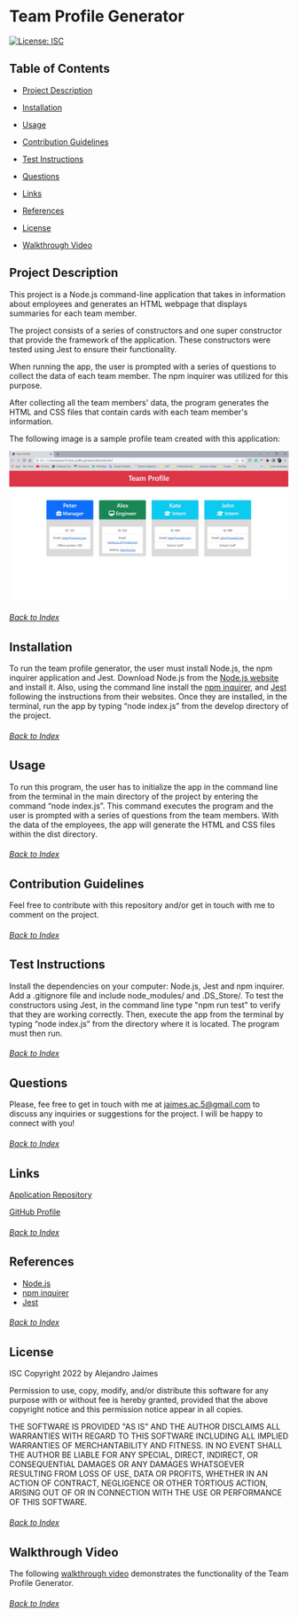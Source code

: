 # Team Profile Generator
[![License: ISC](https://img.shields.io/badge/License-ISC-blue.svg)](https://opensource.org/licenses/ISC)

## Table of Contents
- [Project Description](#Project-Description)

- [Installation](#Installation)

- [Usage](#Usage)

- [Contribution Guidelines](#Contribution-Guidelines)

- [Test Instructions](#Test-Instructions)

- [Questions](#Questions)

- [Links](#Links)

- [References](#References)

- [License](#License)

- [Walkthrough Video](#Walkthrough-Video)


## Project Description
This project is a Node.js command-line application that takes in information about employees and generates an HTML webpage that displays summaries for each team member.

The project consists of a series of constructors and one super constructor that provide the framework of the application. These constructors were tested using Jest to ensure their functionality.

When running the app, the user is prompted with a series of questions to collect the data of each team member. The npm inquirer was utilized for this purpose.

After collecting all the team members' data, the program generates the HTML and CSS files that contain cards with each team member's information.

The following image is a sample profile team created with this application:

![Team Profile Generator screenshot](./src/images/sample_screenshot.jpg)

###### [Back to Index](#Table-of-Contents)


## Installation
To run the team profile generator, the user must install Node.js, the npm inquirer application and Jest. Download Node.js from the [Node.js website](https://nodejs.org/en/) and install it. Also, using the command line install the [npm inquirer](https://www.npmjs.com/package/inquirer), and [Jest](https://jestjs.io/docs/getting-started) following the instructions from their websites. Once they are installed, in the terminal, run the app by typing “node index.js” from the develop directory of the project.
###### [Back to Index](#Table-of-Contents)
	

## Usage
To run this program, the user has to initialize the app in the command line from the terminal in the main directory of the project by entering the command “node index.js”. This command executes the program and the user is prompted with a series of questions from the team members. With the data of the employees, the app will generate the HTML and CSS files within the dist directory.
###### [Back to Index](#Table-of-Contents)
	

## Contribution Guidelines
Feel free to contribute with this repository and/or get in touch with me to comment on the project.
###### [Back to Index](#Table-of-Contents)
	

## Test Instructions
Install the dependencies on your computer: Node.js, Jest and npm inquirer. Add a .gitignore file and include node_modules/ and .DS_Store/. To test the constructors using Jest, in the command line type "npm run test" to verify that they are working correctly. Then, execute the app from the terminal by typing “node index.js” from the directory where it is located. The program must then run.
###### [Back to Index](#Table-of-Contents)
	

## Questions
Please, fee free to get in touch with me at jaimes.ac.5@gmail.com to discuss any inquiries or suggestions for the project. I will be happy to connect with you!
###### [Back to Index](#Table-of-Contents)
	

## Links
[Application Repository](https://github.com/AlexJCturbo/team_profile_generator)

[GitHub Profile](https://github.com/AlexJCturbo)
###### [Back to Index](#Table-of-Contents)


## References
- [Node.js](https://nodejs.org/en/)
- [npm inquirer](https://www.npmjs.com/package/inquirer)
- [Jest](https://jestjs.io/docs/getting-started)
###### [Back to Index](#Table-of-Contents)
	

## License
ISC
Copyright 2022 by Alejandro Jaimes
	
Permission to use, copy, modify, and/or distribute this software for any purpose with or without fee is hereby granted, provided that the above copyright notice and this permission notice appear in all copies.

THE SOFTWARE IS PROVIDED "AS IS" AND THE AUTHOR DISCLAIMS ALL WARRANTIES WITH REGARD TO THIS SOFTWARE INCLUDING ALL IMPLIED WARRANTIES OF MERCHANTABILITY AND FITNESS. IN NO EVENT SHALL THE AUTHOR BE LIABLE FOR ANY SPECIAL, DIRECT, INDIRECT, OR CONSEQUENTIAL DAMAGES OR ANY DAMAGES WHATSOEVER RESULTING FROM LOSS OF USE, DATA OR PROFITS, WHETHER IN AN ACTION OF CONTRACT, NEGLIGENCE OR OTHER TORTIOUS ACTION, ARISING OUT OF OR IN CONNECTION WITH THE USE OR PERFORMANCE OF THIS SOFTWARE.
###### [Back to Index](#Table-of-Contents)


## Walkthrough Video
The following [walkthrough video](https://drive.google.com/file/d/1xsPNB_mdybmnOsZV8lGk9hyhJXhKo4tn/view?usp=sharing) demonstrates the functionality of the Team Profile Generator.
###### [Back to Index](#Table-of-Contents)
